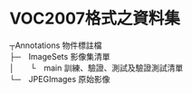 # VOC2007格式之資料集

┬Annotations  物件標註檔  
├─　ImageSets  影像集清單  
│　　└　main 訓練、驗證、測試及驗證測試清單  
└─　JPEGImages 原始影像  
